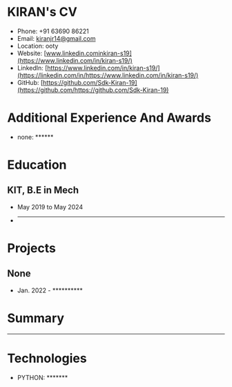 # KIRAN's CV

- Phone: +91 63690 86221
- Email: [kiranjr14@gmail.com](mailto:kiranjr14@gmail.com)
- Location: ooty
- Website: [www.linkedin.cominkiran-s19](https://www.linkedin.com/in/kiran-s19/)
- LinkedIn: [https://www.linkedin.com/in/kiran-s19/](https://linkedin.com/in/https://www.linkedin.com/in/kiran-s19/)
- GitHub: [https://github.com/Sdk-Kiran-19](https://github.com/https://github.com/Sdk-Kiran-19)


# Additional Experience And Awards

- none: ******
# Education

## KIT, B.E in Mech

- May 2019 to May 2024 

- *********

# Projects

## None

- Jan. 2022 - **********

# Summary

***********

# Technologies

- PYTHON: *******
